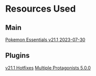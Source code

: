 # Resources Used

## Main
[Pokemon Essentials v21.1 2023-07-30](https://reliccastle.com/essentials/)

## Plugins
[v21.1 Hotfixes](https://reliccastle.com/resources/1376/)
[Multiple Protagonists 5.0.0](https://github.com/usabhinav/multiple-protagonists/tree/v5.0.0/Plugins/Multiple%20Protagonists)